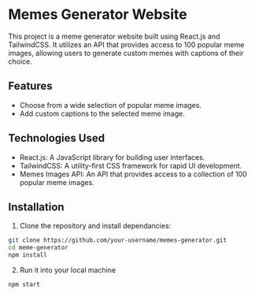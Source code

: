 # Memes Generator Website

This project is a meme generator website built using React.js and TailwindCSS. It utilizes an API that provides access to 100 popular meme images, allowing users to generate custom memes with captions of their choice.

## Features

- Choose from a wide selection of popular meme images.
- Add custom captions to the selected meme image.

## Technologies Used

- React.js: A JavaScript library for building user interfaces.
- TailwindCSS: A utility-first CSS framework for rapid UI development.
- Memes Images API: An API that provides access to a collection of 100 popular meme images.

## Installation

1. Clone the repository and install dependancies:

```bash
git clone https://github.com/your-username/memes-generator.git
cd meme-generator
npm install
```

2. Run it into your local machine
```bash
npm start
```
